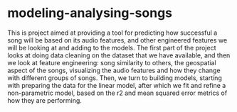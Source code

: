 # modeling-analysing-songs

This is project aimed at providing a tool for predicting how successful a song will be based on its audio features, and other engineered features we will be looking at and adding to the models. The first part of the project looks at doing data cleaning on the dataset that we have available, and then we look at feature engineering: song similarity to others, the geospatial aspect of the songs, visualizing the audio features and how they change with different groups of songs. Then, we turn to building models, starting with preparing the data for the linear model, after which we fit and refine a non-parametric model, based on the r2 and mean squared error metrics of how they are performing.
